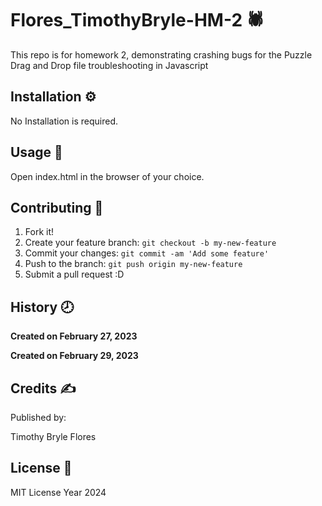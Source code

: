 # Flores_TimothyBryle-HM-2 :spider:
This repo is for homework 2, demonstrating crashing bugs for the Puzzle Drag and Drop file troubleshooting in Javascript 



## Installation :gear:

No Installation is required.

## Usage :hammer:

Open index.html in the browser of your choice.

## Contributing :bookmark:

1. Fork it!
2. Create your feature branch: `git checkout -b my-new-feature`
3. Commit your changes: `git commit -am 'Add some feature'`
4. Push to the branch: `git push origin my-new-feature`
5. Submit a pull request :D

## History :clock8:

**Created on February 27, 2023**

**Created on February 29, 2023**

## Credits :writing_hand:
Published by:

Timothy Bryle Flores

## License :page_facing_up:

MIT License Year 2024
